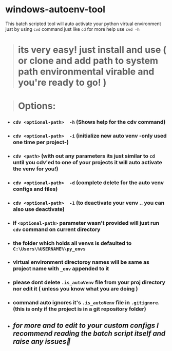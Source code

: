 # windows-autoenv-tool
This batch scripted tool will auto activate your python virtual environment just by using `cvd` command just like `cd` for more help use `cvd -h`

> # its very easy! just install and use ( or clone and add path to system path environmental virable and you're ready to go! )



> # Options:

* ### `cdv <optional-path>  -h`  (Shows help for the cdv command)

* ### `cdv <optional-path>  -i`  (initialize new auto venv -__only used one time per project__-)

* ### `cdv <path>`               (with out any parameters its just similar to `cd` until you cdv'ed to one of your projects it will auto activate the venv for you!)

* ### `cdv <optional-path>  -d`  (complete delete  for the auto venv configs and files)

* ### `cdv <optional-path>  -1`  (to deactivate your venv .. you can also use deactivate)



* ### if `<optional-path>` parameter wasn't provided will just run `cdv` command on current directory
* ### the folder which holds all venvs is defaulted to `C:\Users\%USERNAME%\py_envs`
* ### virtual environment directoroy names will be same as project name with `_env` appended to it
* ### please dont delete `.is_autoVenv` file from your proj directory nor edit it ( unless you know what you are doing )
* ### command auto ignores it's `.is_autoVenv` file in `.gitignore`. (this is only if the project is in a git repository folder)


* ##  _for more and to edit to your custom configs I recommend reading the batch script itself and raise any issues💙_
